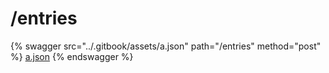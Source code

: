 # /entries

{% swagger src="../.gitbook/assets/a.json" path="/entries" method="post" %}
[a.json](../.gitbook/assets/a.json)
{% endswagger %}
